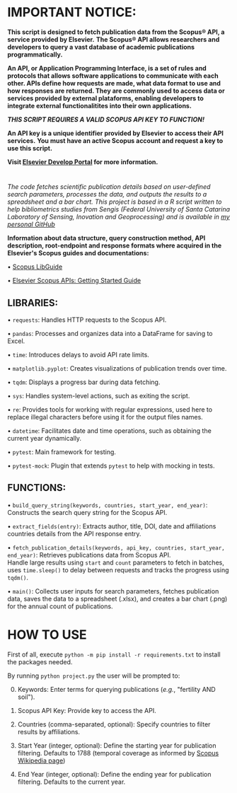 # **IMPORTANT NOTICE:**

**This script is designed to fetch publication data from the Scopus® API, a service provided by Elsevier.**
**The Scopus® API allows researchers and developers to query a vast database of academic publications programmatically.**

**An API, or Application Programming Interface, is a set of rules and protocols that allows software applications to communicate with each other. APIs define how requests are made, what data format to use and how responses are returned. They are commonly used to access data or services provided by external plataforms, enabling developers to integrate external functionalitites into their own applications.**

***THIS SCRIPT REQUIRES A VALID SCOPUS API KEY TO FUNCTION!***

**An API key is a unique identifier provided by Elsevier to access their API services.**
**You must have an active Scopus account and request a key to use this script.**

**Visit [Elsevier Develop Portal](https://dev.elsevier.com/sc_apis.html) for more information.**

#

*The code fetches scientific publication details based on user-defined search parameters, processes the data, and outputs the results to a spreadsheet and a bar chart. This project is based in a R script written to help bibliometrics studies from Sengis (Federal University of Santa Catarina Laboratory of Sensing, Inovation and Geoprocessing) and is available in [my personal GitHub](https://github.com/nxcxlxs/bibliometrics/tree/main/R)*

**Information about data structure, query construction method, API description, root-endpoint and response formats where acquired in the Elsevier's Scopus guides and documentations:**

• [Scopus LibGuide](https://elsevier.libguides.com/Scopus/topical-search)

• [Elsevier Scopus APIs: Getting Started Guide](https://dev.elsevier.com/guides/Scopus%20API%20Guide_V1_20230907.pdf)


## LIBRARIES:
• `requests`: Handles HTTP requests to the Scopus API.

• `pandas`: Processes and organizes data into a DataFrame for saving to Excel.

• `time`: Introduces delays to avoid API rate limits.

• `matplotlib.pyplot`: Creates visualizations of publication trends over time.

• `tqdm`: Displays a progress bar during data fetching.

• `sys`: Handles system-level actions, such as exiting the script.

• `re`: Provides tools for working with regular expressions, used here to replace illegal characters before using it for the output files names.

• `datetime`: Facilitates date and time operations, such as obtaining the current year dynamically.

• `pytest`: Main framework for testing.

• `pytest-mock`: Plugin that extends `pytest` to help with mocking in tests.

## FUNCTIONS:
• `build_query_string(keywords, countries, start_year, end_year)`: Constructs the search query string for the Scopus API.

• `extract_fields(entry)`: Extracts author, title, DOI, date and affiliations countries details from the API response entry.

• `fetch_publication_details(keywords, api_key, countries, start_year, end_year)`: Retrieves publications data from Scopus API.<br>
Handle large results using `start` and `count` parameters to fetch in batches, uses `time.sleep()` to delay between requests and tracks the progress using `tqdm()`.

• `main()`: Collects user inputs for search parameters, fetches publication data, saves the data to a spreadsheet (.xlsx), and creates a bar chart (.png) for the annual count of publications.



# **HOW TO USE**

First of all, execute `python -m pip install -r requirements.txt` to install the packages needed.

By running `python project.py` the user will be prompted to:

0. Keywords: Enter terms for querying publications (*e.g.*, "fertility AND soil").

1. Scopus API Key: Provide key to access the API.

4. Countries (comma-separated, optional): Specify countries to filter results by affiliations.

5. Start Year (integer, optional): Define the starting year for publication filtering. Defaults to 1788 (temporal coverage as informed by [Scopus Wikipedia page](https://en.wikipedia.org/wiki/Scopus))

6. End Year (integer, optional): Define the ending year for publication filtering. Defaults to the current year.
